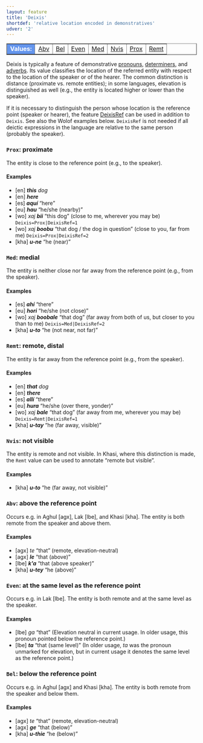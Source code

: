 ```yaml
---
layout: feature
title: 'Deixis'
shortdef: 'relative location encoded in demonstratives'
udver: '2'
---
```


<table class="typeindex" border="1">
<tr>
  <td style="background-color:cornflowerblue;color:white"><strong>Values:</strong> </td>
  <td><a href="#Abv">Abv</a></td>
  <td><a href="#Bel">Bel</a></td>
  <td><a href="#Even">Even</a></td>
  <td><a href="#Med">Med</a></td>
  <td><a href="#Nvis">Nvis</a></td>
  <td><a href="#Prox">Prox</a></td>
  <td><a href="#Remt">Remt</a></td>
</tr>
</table>

<!-- https://github.com/UniversalDependencies/docs/issues/592 -->
<!-- see also Unimorph -->

Deixis is typically a feature of demonstrative [pronouns](u-pos/PRON), [determiners](u-pos/DET), and [adverbs](u-pos/ADV).
Its value classifies the location of the referred entity with respect to the location
of the speaker or of the hearer. The common distinction is distance (proximate vs.
remote entities); in some languages, elevation is distinguished as well (e.g., the
entity is located higher or lower than the speaker).

If it is necessary to distinguish the person whose location is the reference point (speaker or hearer),
the feature [DeixisRef]() can be used in addition to `Deixis`. See also the Wolof examples below.
`DeixisRef` is not needed if all deictic expressions in the language are relative to the same person
(probably the speaker).

### <a name="Prox">`Prox`</a>: proximate

The entity is close to the reference point (e.g., to the speaker).

#### Examples

* [en] _<b>this</b> dog_
* [en] _<b>here</b>_
* [es] _<b>aquí</b>_ “here”
* [eu] _<b>hau</b>_ “he/she (nearby)”
* [wo] _xaj <b>bii</b>_ “this dog” (close to me, wherever you may be) `Deixis=Prox|DeixisRef=1`
* [wo] _xaj <b>boobu</b>_ “that dog / the dog in question” (close to you, far from me) `Deixis=Prox|DeixisRef=2`
* [kha] _<b>u-ne</b>_ “he (near)”

### <a name="Med">`Med`</a>: medial

The entity is neither close nor far away from the reference point (e.g., from the speaker).

#### Examples

* [es] _<b>ahí</b>_ “there”
* [eu] _<b>hori</b>_ “he/she (not close)”
* [wo] _xaj <b>boobale</b>_ “that dog” (far away from both of us, but closer to you than to me) `Deixis=Med|DeixisRef=2`
* [kha] _<b>u-to</b>_ “he (not near, not far)”

### <a name="Remt">`Remt`</a>: remote, distal

The entity is far away from the reference point (e.g., from the speaker).

#### Examples

* [en] _<b>that</b> dog_
* [en] _<b>there</b>_
* [es] _<b>allí</b>_ “there”
* [eu] _<b>hura</b>_ “he/she (over there, yonder)”
* [wo] _xaj <b>bale</b>_ “that dog” (far away from me, wherever you may be) `Deixis=Remt|DeixisRef=1`
* [kha] _<b>u-tay</b>_ “he (far away, visible)”

### <a name="Nvis">`Nvis`</a>: not visible

The entity is remote and not visible. In Khasi, where this distinction is made, the `Remt` value
can be used to annotate “remote but visible”.

#### Examples

* [kha] _<b>u-to</b>_ “he (far away, not visible)”

### <a name="Abv">`Abv`</a>: above the reference point

Occurs e.g. in Aghul [agx], Lak [lbe], and Khasi [kha]. The entity is both remote from the speaker and above them.

#### Examples

* [agx] _te_ “that” (remote, elevation-neutral)
* [agx] _<b>le</b>_ “that (above)”
* [lbe] _<b>k'a</b>_ “that (above speaker)”
* [kha] _<b>u-tey</b>_ “he (above)”

### <a name="Even">`Even`</a>: at the same level as the reference point

Occurs e.g. in Lak [lbe]. The entity is both remote and at the same level as the speaker.

#### Examples

* [lbe] _ga_ “that” (Elevation neutral in current usage. In older usage, this pronoun pointed below the reference point.)
* [lbe] _<b>ta</b>_ “that (same level)” (In older usage, _ta_ was the pronoun unmarked for elevation, but in current usage it denotes the same level as the reference point.)

### <a name="Bel">`Bel`</a>: below the reference point

Occurs e.g. in Aghul [agx] and Khasi [kha]. The entity is both remote from the speaker and below them.

#### Examples

* [agx] _te_ “that” (remote, elevation-neutral)
* [agx] _<b>ge</b>_ “that (below)”
* [kha] _<b>u-thie</b>_ “he (below)”

<!-- Interlanguage links updated Čt lis 12 09:43:01 CET 2020 -->
